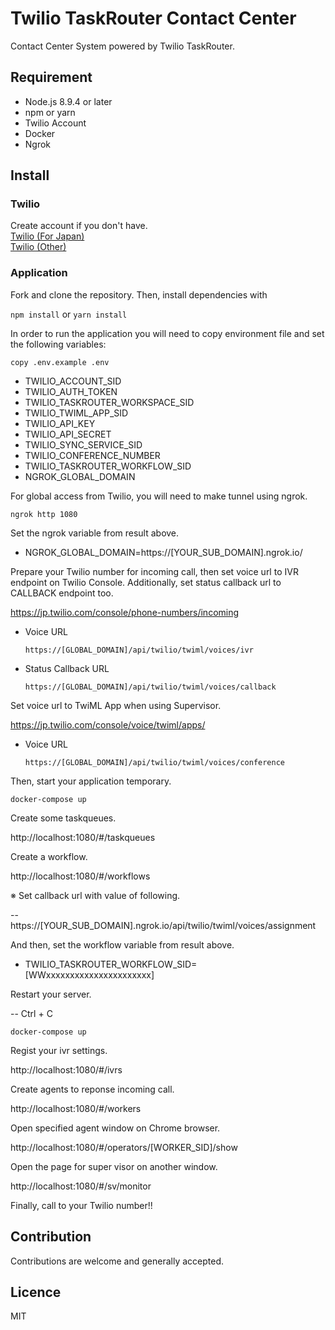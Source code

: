 # Twilio TaskRouter Contact Center
Contact Center System powered by Twilio TaskRouter.

## Requirement
* Node.js 8.9.4 or later
* npm or yarn
* Twilio Account
* Docker
* Ngrok

## Install
### Twilio
Create account if you don't have.  
[Twilio (For Japan)](https://twilio.kddi-web.com)  
[Twilio (Other)](https://www.twilio.com)

### Application
Fork and clone the repository. Then, install dependencies with

`npm install` or `yarn install`

In order to run the application you will need to copy environment file and set the following variables:

`copy .env.example .env`

* TWILIO_ACCOUNT_SID
* TWILIO_AUTH_TOKEN
* TWILIO_TASKROUTER_WORKSPACE_SID
* TWILIO_TWIML_APP_SID
* TWILIO_API_KEY
* TWILIO_API_SECRET
* TWILIO_SYNC_SERVICE_SID
* TWILIO_CONFERENCE_NUMBER
* TWILIO_TASKROUTER_WORKFLOW_SID
* NGROK_GLOBAL_DOMAIN

For global access from Twilio, you will need to make tunnel using ngrok.

`ngrok http 1080`

Set the ngrok variable from result above.

* NGROK_GLOBAL_DOMAIN=https://[YOUR_SUB_DOMAIN].ngrok.io/

Prepare your Twilio number for incoming call, then set voice url to IVR endpoint on Twilio Console.
Additionally, set status callback url to CALLBACK endpoint too.

https://jp.twilio.com/console/phone-numbers/incoming

- Voice URL

    `https://[GLOBAL_DOMAIN]/api/twilio/twiml/voices/ivr`

- Status Callback URL

    `https://[GLOBAL_DOMAIN]/api/twilio/twiml/voices/callback`

Set voice url to TwiML App when using Supervisor.

https://jp.twilio.com/console/voice/twiml/apps/

- Voice URL

    `https://[GLOBAL_DOMAIN]/api/twilio/twiml/voices/conference`

Then, start your application temporary.

`docker-compose up`

Create some taskqueues.

http://localhost:1080/#/taskqueues

Create a workflow.

http://localhost:1080/#/workflows

※ Set callback url with value of following.

-- https://[YOUR_SUB_DOMAIN].ngrok.io/api/twilio/twiml/voices/assignment

And then, set the workflow variable from result above.

* TWILIO_TASKROUTER_WORKFLOW_SID=[WWxxxxxxxxxxxxxxxxxxxxxx]

Restart your server.

-- Ctrl + C

`docker-compose up`

Regist your ivr settings.

http://localhost:1080/#/ivrs

Create agents to reponse incoming call.

http://localhost:1080/#/workers

Open specified agent window on Chrome browser.

http://localhost:1080/#/operators/[WORKER_SID]/show

Open the page for super visor on another window.

http://localhost:1080/#/sv/monitor

Finally, call to your Twilio number!!  

## Contribution
Contributions are welcome and generally accepted.

## Licence
MIT
